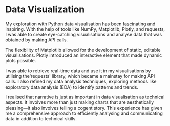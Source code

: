 # Data Visualization


My exploration with Python data visualisation has been fascinating 
and inspiring. With the help of tools like NumPy, Matplotlib, Plotly,
and requests, I was able to create eye-catching visualisations and 
analyse data that was obtained by making API calls.

The flexibility of Matplotlib allowed for the development of 
static, editable visualisations. Plotly introduced an interactive 
element that made dynamic plots possible.

I was able to retrieve real-time data and use it in my 
visualisations by utilising the'requests' library, which became
a mainstay for making API calls. I also refined my data analysis
techniques, exploring methods like exploratory data analysis (EDA) 
to identify patterns and trends.

I realised that narrative is just as important in data 
visualisation as technical aspects. It involves more than just
making charts that are aesthetically pleasing—it also involves
telling a cogent story. This experience has given me a comprehensive
approach to efficiently analysing and communicating data in addition to technical skills.